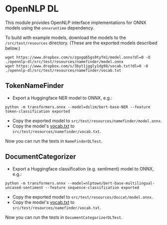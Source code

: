 # OpenNLP DL

This module provides OpenNLP interface implementations for ONNX models using the `onnxruntime` dependency.

To build with example models, download the models to the `/src/test/resources` directory. (These are the exported models described below.)

```
wget https://www.dropbox.com/s/zgogq65gs9tyfm1/model.onnx?dl=0 -O ./opennlp-dl/src/test/resources/namefinder/model.onnx
wget https://www.dropbox.com/s/3byt1jggly1dg98/vocab.txt?dl=0 -O ./opennlp-dl/src/test/resources/namefinder/vocab.txt
```

## TokenNameFinder

* Export a Huggingface NER model to ONNX, e.g.:

```
python -m transformers.onnx --model=dslim/bert-base-NER --feature token-classification exported
```

* Copy the exported model to `src/test/resources/namefinder/model.onnx`.
* Copy the model's [vocab.txt](https://huggingface.co/dslim/bert-base-NER/tree/main) to `src/test/resources/namefinder/vocab.txt`.

Now you can run the tests in `NameFinderDLTest`.

## DocumentCategorizer

* Export a Huggingface classification (e.g. sentiment) model to ONNX, e.g.:

```
python -m transformers.onnx --model=nlptown/bert-base-multilingual-uncased-sentiment --feature sequence-classification exported
```

* Copy the exported model to `src/test/resources/doccat/model.onnx`.
* Copy the model's [vocab.txt](https://huggingface.co/nlptown/bert-base-multilingual-uncased-sentiment/tree/main) to `src/test/resources/namefinder/vocab.txt`.

Now you can run the tests in `DocumentCategorizerDLTest`.